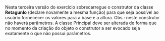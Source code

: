 Nesta terceira versão do exercício sobrecarregue o construtor da classe **Retagunlo** (declare novamente a mesma função) para que seja possível ao usuário fornececer os valores para a base e a altura. Obs.: neste construtor não haverá parâmetros. A classe Principal deve ser alterada de forma que no momento da criação do objeto o construtor a ser evocado seja exatamente o que não possui parâmetros.